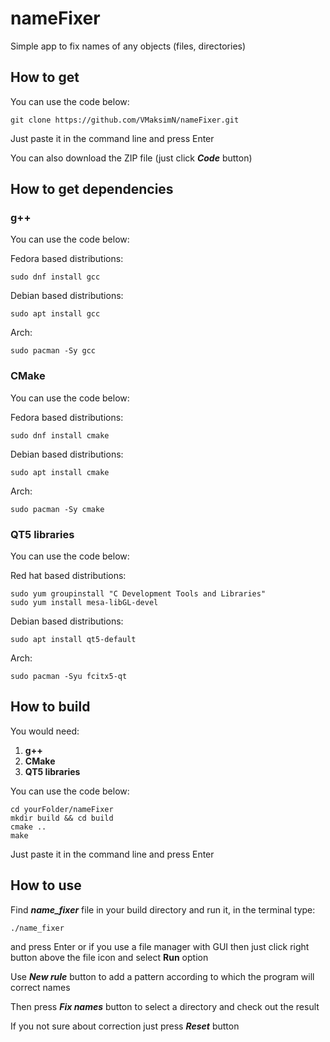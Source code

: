 # nameFixer
Simple app to fix names of any objects (files, directories)

## How to get
You can use the code below:
    
    git clone https://github.com/VMaksimN/nameFixer.git
    
Just paste it in the command line and press Enter

You can also download the ZIP file  (just click _**Code**_ button)

## How to get dependencies

### g++
You can use the code below:

Fedora based distributions:
	
	sudo dnf install gcc	
	
Debian based distributions:
	
	sudo apt install gcc
	
Arch:
	
	sudo pacman -Sy gcc
	
	
### CMake
You can use the code below:

Fedora based distributions:
	
	sudo dnf install cmake	
	

Debian based distributions:
	
	sudo apt install cmake
	
	
Arch:
	
	sudo pacman -Sy cmake
	

### QT5 libraries
You can use the code below:

Red hat based distributions:
	
	sudo yum groupinstall "C Development Tools and Libraries"
	sudo yum install mesa-libGL-devel	
	

Debian based distributions:
	
	sudo apt install qt5-default
	
Arch:
	
	sudo pacman -Syu fcitx5-qt
	
## How to build
You would need:

1. **g++**
2. **CMake**
3. **QT5 libraries**

You can use the code below:
	
	cd yourFolder/nameFixer
	mkdir build && cd build
	cmake ..
	make
	
Just paste it in the command line and press Enter

## How to use
Find **_name_fixer_** file in your build directory and run it, in the terminal type:
		
	./name_fixer			
		
and press Enter or if you use a file manager with GUI then just click right button above the file icon and select **Run** option


Use _**New rule**_ button to add a pattern according to which the program will correct names

Then press _**Fix names**_ button to select a directory and check out the result

If you not sure about correction just press _**Reset**_ button





